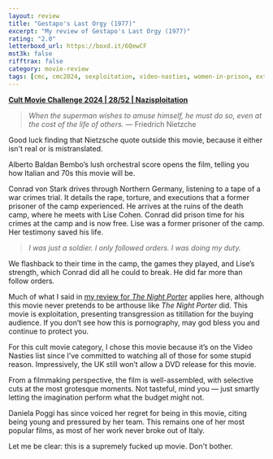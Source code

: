 ```yaml
---
layout: review
title: "Gestapo's Last Orgy (1977)"
excerpt: "My review of Gestapo's Last Orgy (1977)"
rating: "2.0"
letterboxd_url: https://boxd.it/6QewCF
mst3k: false
rifftrax: false
category: movie-review
tags: [cmc, cmc2024, sexploitation, video-nasties, women-in-prison, extreme, nazisploitation, frightfest-guide-to-exploitation-movies]
---
```


<b><a href="https://boxd.it/rIGbC/detail" target="_blank" rel="noopener">Cult Movie Challenge 2024 | 28/52 | Nazisploitation</a></b>

<blockquote><i>When the superman wishes to amuse himself, he must do so, even at the cost of the life of others.</i> — Friedrich Nietzche</blockquote>Good luck finding that Nietzsche quote outside this movie, because it either isn't real or is mistranslated.

Alberto Baldan Bembo’s lush orchestral score opens the film, telling you how Italian and 70s this movie will be.

Conrad von Stark drives through Northern Germany, listening to a tape of a war crimes trial. It details the rape, torture, and executions that a former prisoner of the camp experienced. He arrives at the ruins of the death camp, where he meets with Lise Cohen. Conrad did prison time for his crimes at the camp and is now free. Lise was a former prisoner of the camp. Her testimony saved his life.

<blockquote><i>I was just a soldier. I only followed orders. I was doing my duty.</i></blockquote>We flashback to their time in the camp, the games they played, and Lise’s strength, which Conrad did all he could to break. He did far more than follow orders.

Much of what I said in <a href="https://boxd.it/3TKNU9" target="_blank" rel="noopener">my review for <i>The Night Porter</i></a> applies here, although this movie never pretends to be arthouse like <i>The Night Porter</i> did. This movie is exploitation, presenting transgression as titillation for the buying audience. If you don’t see how this is pornography, may god bless you and continue to protect you.

For this cult movie category, I chose this movie because it’s on the Video Nasties list since I’ve committed to watching all of those for some stupid reason. Impressively, the UK still won’t allow a DVD release for this movie.

From a filmmaking perspective, the film is well-assembled, with selective cuts at the most grotesque moments. Not tasteful, mind you — just smartly letting the imagination perform what the budget might not.

Daniela Poggi has since voiced her regret for being in this movie, citing being young and pressured by her team. This remains one of her most popular films, as most of her work never broke out of Italy.

Let me be clear: this is a supremely fucked up movie. Don't bother.

